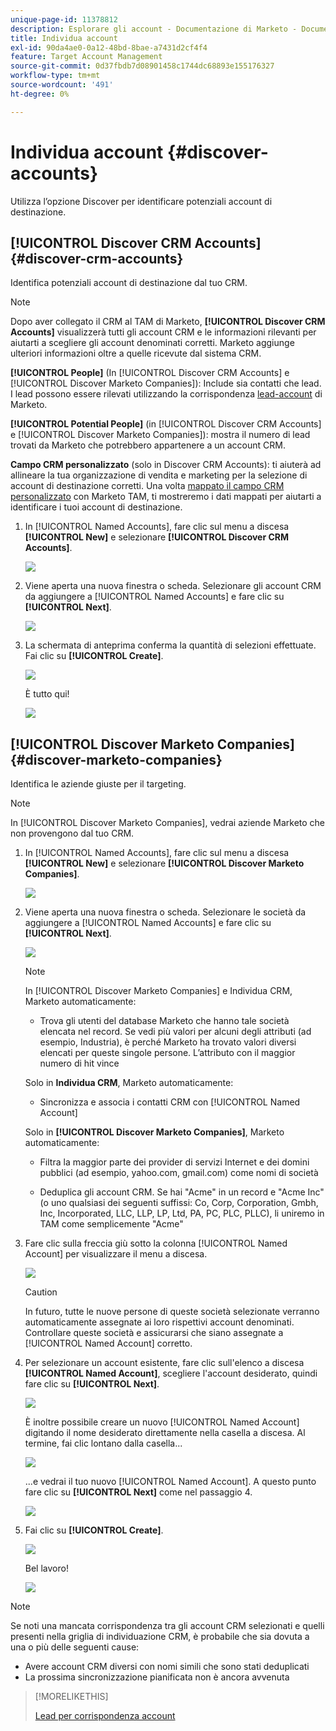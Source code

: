 ```yaml
---
unique-page-id: 11378812
description: Esplorare gli account - Documentazione di Marketo - Documentazione del prodotto
title: Individua account
exl-id: 90da4ae0-0a12-48bd-8bae-a7431d2cf4f4
feature: Target Account Management
source-git-commit: 0d37fbdb7d08901458c1744dc68893e155176327
workflow-type: tm+mt
source-wordcount: '491'
ht-degree: 0%

---
```


# Individua account {#discover-accounts}

Utilizza l’opzione Discover per identificare potenziali account di destinazione.

## [!UICONTROL Discover CRM Accounts] {#discover-crm-accounts}

Identifica potenziali account di destinazione dal tuo CRM.

>[!NOTE]
>
>Dopo aver collegato il CRM al TAM di Marketo, **[!UICONTROL Discover CRM Accounts]** visualizzerà tutti gli account CRM e le informazioni rilevanti per aiutarti a scegliere gli account denominati corretti. Marketo aggiunge ulteriori informazioni oltre a quelle ricevute dal sistema CRM.

**[!UICONTROL People]** (In [!UICONTROL Discover CRM Accounts] e [!UICONTROL Discover Marketo Companies]): Include sia contatti che lead. I lead possono essere rilevati utilizzando la corrispondenza [lead-account](/help/marketo/product-docs/target-account-management/target/named-accounts/lead-to-account-matching.md) di Marketo.

**[!UICONTROL Potential People]** (in [!UICONTROL Discover CRM Accounts] e [!UICONTROL Discover Marketo Companies]): mostra il numero di lead trovati da Marketo che potrebbero appartenere a un account CRM.

**Campo CRM personalizzato** (solo in Discover CRM Accounts): ti aiuterà ad allineare la tua organizzazione di vendita e marketing per la selezione di account di destinazione corretti. Una volta [mappato il campo CRM personalizzato](/help/marketo/product-docs/target-account-management/setup-tam/create-a-custom-field-for-crm-discovery.md) con Marketo TAM, ti mostreremo i dati mappati per aiutarti a identificare i tuoi account di destinazione.

1. In [!UICONTROL Named Accounts], fare clic sul menu a discesa **[!UICONTROL New]** e selezionare **[!UICONTROL Discover CRM Accounts]**.

   ![](assets/disc-crm-one.png)

1. Viene aperta una nuova finestra o scheda. Selezionare gli account CRM da aggiungere a [!UICONTROL Named Accounts] e fare clic su **[!UICONTROL Next]**.

   ![](assets/disc-crm-two.png)

1. La schermata di anteprima conferma la quantità di selezioni effettuate. Fai clic su **[!UICONTROL Create]**.

   ![](assets/disc-three.png)

   È tutto qui!

   ![](assets/disc-four.png)

## [!UICONTROL Discover Marketo Companies] {#discover-marketo-companies}

Identifica le aziende giuste per il targeting.

>[!NOTE]
>
>In [!UICONTROL Discover Marketo Companies], vedrai aziende Marketo che non provengono dal tuo CRM.

1. In [!UICONTROL Named Accounts], fare clic sul menu a discesa **[!UICONTROL New]** e selezionare **[!UICONTROL Discover Marketo Companies]**.

   ![](assets/one-1.png)

1. Viene aperta una nuova finestra o scheda. Selezionare le società da aggiungere a [!UICONTROL Named Accounts] e fare clic su **[!UICONTROL Next]**.

   ![](assets/disc-comp-two.png)

   >[!NOTE]
   >
   >In [!UICONTROL Discover Marketo Companies] e Individua CRM, Marketo automaticamente:
   >
   >* Trova gli utenti del database Marketo che hanno tale società elencata nel record. Se vedi più valori per alcuni degli attributi (ad esempio, Industria), è perché Marketo ha trovato valori diversi elencati per queste singole persone. L’attributo con il maggior numero di hit vince
   >
   >Solo in **Individua CRM**, Marketo automaticamente:
   >
   >* Sincronizza e associa i contatti CRM con [!UICONTROL Named Account]
   >
   >Solo in **[!UICONTROL Discover Marketo Companies]**, Marketo automaticamente:
   >
   >* Filtra la maggior parte dei provider di servizi Internet e dei domini pubblici (ad esempio, yahoo.com, gmail.com) come nomi di società
   >
   >* Deduplica gli account CRM. Se hai &quot;Acme&quot; in un record e &quot;Acme Inc&quot; (o uno qualsiasi dei seguenti suffissi: Co, Corp, Corporation, Gmbh, Inc, Incorporated, LLC, LLP, LP, Ltd, PA, PC, PLC, PLLC), li uniremo in TAM come semplicemente &quot;Acme&quot;

1. Fare clic sulla freccia giù sotto la colonna [!UICONTROL Named Account] per visualizzare il menu a discesa.

   ![](assets/disc-comp-three.png)

   >[!CAUTION]
   >
   >In futuro, tutte le nuove persone di queste società selezionate verranno automaticamente assegnate ai loro rispettivi account denominati. Controllare queste società e assicurarsi che siano assegnate a [!UICONTROL Named Account] corretto.

1. Per selezionare un account esistente, fare clic sull&#39;elenco a discesa **[!UICONTROL Named Account]**, scegliere l&#39;account desiderato, quindi fare clic su **[!UICONTROL Next]**.

   ![](assets/disc-comp-four.png)

   È inoltre possibile creare un nuovo [!UICONTROL Named Account] digitando il nome desiderato direttamente nella casella a discesa. Al termine, fai clic lontano dalla casella...

   ![](assets/disc-comp-five.png)

   ...e vedrai il tuo nuovo [!UICONTROL Named Account]. A questo punto fare clic su **[!UICONTROL Next]** come nel passaggio 4.

   ![](assets/disc-comp-six.png)

1. Fai clic su **[!UICONTROL Create]**.

   ![](assets/disc-comp-seven.png)

   Bel lavoro!

   ![](assets/disc-co-six.png)

>[!NOTE]
>
>Se noti una mancata corrispondenza tra gli account CRM selezionati e quelli presenti nella griglia di individuazione CRM, è probabile che sia dovuta a una o più delle seguenti cause:
>
>* Avere account CRM diversi con nomi simili che sono stati deduplicati
>* La prossima sincronizzazione pianificata non è ancora avvenuta

>[!MORELIKETHIS]
>
>[Lead per corrispondenza account](/help/marketo/product-docs/target-account-management/target/named-accounts/lead-to-account-matching.md)
